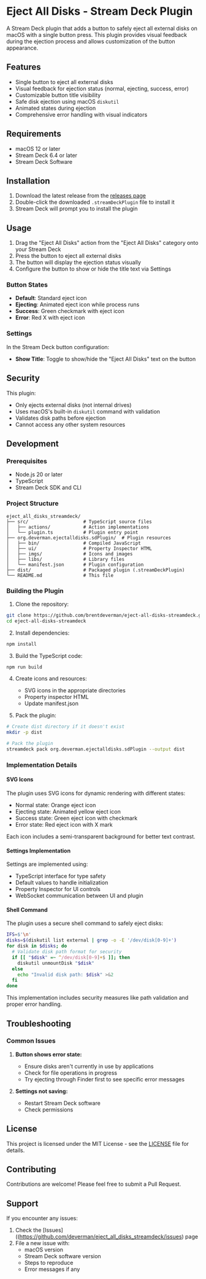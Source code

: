 # Eject All Disks - Stream Deck Plugin

A Stream Deck plugin that adds a button to safely eject all external disks on macOS with a single button press. This plugin provides visual feedback during the ejection process and allows customization of the button appearance.

## Features

- Single button to eject all external disks
- Visual feedback for ejection status (normal, ejecting, success, error)
- Customizable button title visibility
- Safe disk ejection using macOS `diskutil`
- Animated states during ejection
- Comprehensive error handling with visual indicators

## Requirements

- macOS 12 or later
- Stream Deck 6.4 or later
- Stream Deck Software

## Installation

1. Download the latest release from the [releases page](https://github.com/deverman/eject_all_disks_streamdeck/releases)
2. Double-click the downloaded `.streamDeckPlugin` file to install it
3. Stream Deck will prompt you to install the plugin

## Usage

1. Drag the "Eject All Disks" action from the "Eject All Disks" category onto your Stream Deck
2. Press the button to eject all external disks
3. The button will display the ejection status visually
4. Configure the button to show or hide the title text via Settings

### Button States

- **Default**: Standard eject icon
- **Ejecting**: Animated eject icon while process runs
- **Success**: Green checkmark with eject icon
- **Error**: Red X with eject icon

### Settings

In the Stream Deck button configuration:
- **Show Title**: Toggle to show/hide the "Eject All Disks" text on the button

## Security

This plugin:
- Only ejects external disks (not internal drives)
- Uses macOS's built-in `diskutil` command with validation
- Validates disk paths before ejection
- Cannot access any other system resources

## Development

### Prerequisites

- Node.js 20 or later
- TypeScript
- Stream Deck SDK and CLI

### Project Structure

```
eject_all_disks_streamdeck/
├── src/                    # TypeScript source files
│   ├── actions/            # Action implementations
│   └── plugin.ts           # Plugin entry point
├── org.deverman.ejectalldisks.sdPlugin/  # Plugin resources
│   ├── bin/                # Compiled JavaScript
│   ├── ui/                 # Property Inspector HTML
│   ├── imgs/               # Icons and images
│   ├── libs/               # Library files
│   └── manifest.json       # Plugin configuration
├── dist/                   # Packaged plugin (.streamDeckPlugin)
└── README.md               # This file
```

### Building the Plugin

1. Clone the repository:
```bash
git clone https://github.com/brentdeverman/eject-all-disks-streamdeck.git
cd eject-all-disks-streamdeck
```

2. Install dependencies:
```bash
npm install
```

3. Build the TypeScript code:
```bash
npm run build
```

4. Create icons and resources:
   - SVG icons in the appropriate directories
   - Property inspector HTML
   - Update manifest.json

5. Pack the plugin:
```bash
# Create dist directory if it doesn't exist
mkdir -p dist

# Pack the plugin
streamdeck pack org.deverman.ejectalldisks.sdPlugin --output dist
```

### Implementation Details

#### SVG Icons
The plugin uses SVG icons for dynamic rendering with different states:
- Normal state: Orange eject icon
- Ejecting state: Animated yellow eject icon
- Success state: Green eject icon with checkmark
- Error state: Red eject icon with X mark

Each icon includes a semi-transparent background for better text contrast.

#### Settings Implementation
Settings are implemented using:
- TypeScript interface for type safety
- Default values to handle initialization
- Property Inspector for UI controls
- WebSocket communication between UI and plugin

#### Shell Command
The plugin uses a secure shell command to safely eject disks:
```bash
IFS=$'\n'
disks=$(diskutil list external | grep -o -E '/dev/disk[0-9]+')
for disk in $disks; do
  # Validate disk path format for security
  if [[ "$disk" =~ ^/dev/disk[0-9]+$ ]]; then
    diskutil unmountDisk "$disk"
  else
    echo "Invalid disk path: $disk" >&2
  fi
done
```

This implementation includes security measures like path validation and proper error handling.

## Troubleshooting

### Common Issues

1. **Button shows error state:**
   - Ensure disks aren't currently in use by applications
   - Check for file operations in progress
   - Try ejecting through Finder first to see specific error messages

2. **Settings not saving:**
   - Restart Stream Deck software
   - Check permissions

## License

This project is licensed under the MIT License - see the [LICENSE](LICENSE) file for details.

## Contributing

Contributions are welcome! Please feel free to submit a Pull Request.

## Support

If you encounter any issues:
1. Check the [Issues]((https://github.com/deverman/eject_all_disks_streamdeck/issues) page
2. File a new issue with:
   - macOS version
   - Stream Deck software version
   - Steps to reproduce
   - Error messages if any
